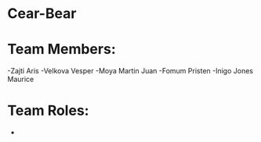 # Cear-Bear

# Team Members: 
 -Zajti Aris
 -Velkova Vesper
 -Moya Martin Juan
 -Fomum Pristen
 -Inigo Jones Maurice

# Team Roles:
-
